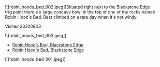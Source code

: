 ![[robin_hoods_bed_002.jpeg]]Situated right next to the Blackstone Edge trig point there's a large concave bowl in the top of one of the rocks named Robin Hood's Bed. Best climbed on a rare day when it's not windy.

Visited 20220803

![[robin_hoods_bed_003.jpeg]]
* [Robin Hood’s Bed, Blackstone Edge](https://megalithix.wordpress.com/2011/03/25/robin-hoods-bed/)
* [Robin Hood's Bed, Blackstone Edge](https://www.geograph.org.uk/photo/5581059)

![[robin_hoods_bed_001.jpeg]]